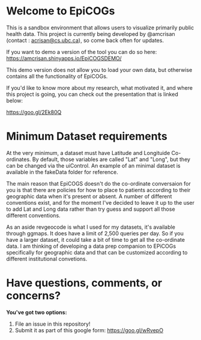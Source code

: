 # Welcome to EpiCOGs

This is a sandbox environment that allows users to visualize primarily public health data.
This project is currently being developed by @amcrisan (contact : acrisan@cs.ubc.ca), so come back often for updates.

If you want to demo a version of the tool you can do so here:
https://amcrisan.shinyapps.io/EpiCOGSDEMO/

This demo version does not allow you to load your own data, but otherwise contains all the functionality of EpiCOGs.

If you'd like to know more about my research, what motivated it, and where this project is going, you can check out the presentation that is linked below:

https://goo.gl/2Ek80Q

# Minimum Dataset requirements
At the very minimum, a dataset must have Latitude and Longituide Co-ordinates. By default, those variables are called "Lat" and "Long", but they can be changed via the uiControl. An example of an minimal dataset is available in the fakeData folder for reference.

The main reason that EpiCOGS doesn't do the co-ordinate conversaion for you is that there are policies for how to place to patients according to their geographic data when it's present or absent. A number of different conventions exist, and for the moment I've decided to leave it up to the user to add Lat and Long data rather than try guess and support all those different conventions. 

As an aside revgeocode is what I used for my datasets, it's available through ggmaps. It does have a limit of 2,500 queries per day. So if you have a larger dataset, it could take a bit of time to get all the co-ordinate data. I am thinking of developing a data prep companion to EPiCOGs specifically for geographic data and that can be customized according to different institutional convetions. 

# Have questions, comments, or concerns? 
**You've got two options:**

1. File an issue in this repository!
2. Submit it as part of this google form: https://goo.gl/wRvepO
